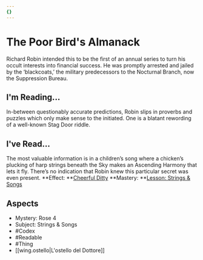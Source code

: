```yaml
---
{}
---
```

# The Poor Bird's Almanack
Richard Robin intended this to be the first of an annual series to turn his occult interests into financial success. He was promptly arrested and jailed by the ‘blackcoats,’ the military predecessors to the Nocturnal Branch, now the Suppression Bureau.
## I'm Reading...
In-between questionably accurate predictions, Robin slips in proverbs and puzzles which only make sense to the initiated. One is a blatant rewording of a well-known Stag Door riddle.
## I've Read...
The most valuable information is in a children’s song where a chicken’s plucking of harp strings beneath the Sky makes an Ascending Harmony that lets it fly. There’s no indication that Robin knew this particular secret was even present.
**Effect: **[Cheerful Ditty](https://uadaf.theevilroot.xyz/rowenarium/element/music.cheerful)
**Mastery: **[Lesson: Strings & Songs](https://uadaf.theevilroot.xyz/rowenarium/element/x.strings.songs)
## Aspects
- Mystery: Rose 4
- Subject: Strings & Songs
- #Codex
- #Readable
- #Thing
- [[wing.ostello|L'ostello del Dottore]]